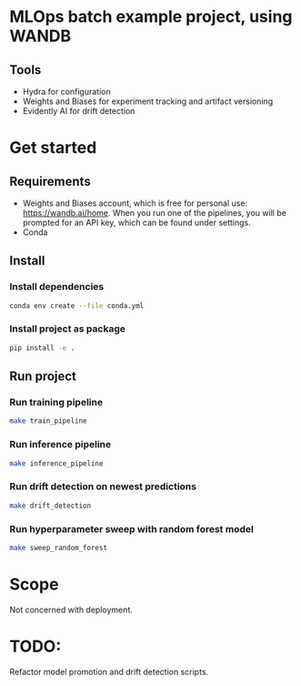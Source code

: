 # MLOps batch example project, using WANDB
## Tools 
- Hydra for configuration 
- Weights and Biases for experiment tracking and artifact versioning
- Evidently AI for drift detection

# Get started

## Requirements
- Weights and Biases account, which is free for personal use: https://wandb.ai/home.
When you run one of the pipelines, you will be prompted for an API key, which can be found under settings.
- Conda

## Install
### Install dependencies
```bash
conda env create --file conda.yml 
```
### Install project as package
```bash
pip install -e .
```

## Run project
### Run training pipeline
```bash
make train_pipeline
```
### Run inference pipeline
```bash
make inference_pipeline
```
### Run drift detection on newest predictions
```bash
make drift_detection
```
### Run hyperparameter sweep with random forest model
```bash
make sweep_random_forest
```

# Scope
Not concerned with deployment. 

# TODO:
Refactor model promotion and drift detection scripts.
